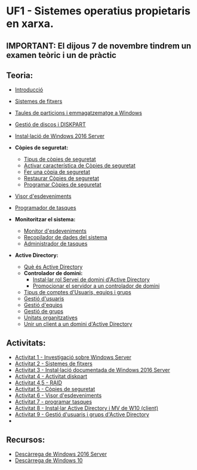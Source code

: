 # UF1 - Sistemes operatius propietaris en xarxa.

## IMPORTANT: El dijous 7 de novembre tindrem un examen teòric i un de pràctic

## Teoria:

- [Introducció](uf1_teoria_1.md)
- [Sistemes de fitxers](uf1_teoria_2.md)
- [Taules de particions i emmagatzematge a Windows](emmagatzematge.md)
- [Gestió de discos i DISKPART](discos.md)
- [Instal·lació de Windows 2016 Server](install_windows_2016_server.md)
- **Còpies de seguretat:**
  - [Tipus de còpies de seguretat](backups0.md)
  - [Activar característica de Còpies de seguretat](backups1.md)
  - [Fer una còpia de seguretat](backups2.md)
  - [Restaurar Còpies de seguretat](backups3.md)
  - [Programar Còpies de seguretat](backups4.md)
- [Visor d'esdeveniments](visor_esdeveniments.md)
- [Programador de tasques](tasques_programades.md)
- **Monitoritzar el sistema:**
  - [Monitor d'esdeveniments](monitor.md)
  - [Recopilador de dades del sistema](informes.md)
  - [Administrador de tasques](supervisio.md)

- **Active Directory:**
  - [Què és Active Directory](active_directory.md) 
  - **Controlador de domini:**
    - [Instal·lar rol Servei de domini d'Active Directory](instalar_domini.md)
    - [Promocionar el servidor a un controlador de domini](instalar_domini2.md)
  - [Tipus de comptes d'Usuaris, equips i grups](usuaris.md)
  - [Gestió d'usuaris](usuaris2.md)
  - [Gestió d'equips](equips.md)
  - [Gestió de grups](grups.md)
  - [Unitats organitzatives](unitats_organitzatives.md)
  - [Unir un client a un domini d'Active Directory](conectar_client_a_domini.md)
    
## Activitats:

- [Activitat 1 - Investigació sobre Windows Server](activitat1.md)
- [Activitat 2 - Sistemes de fitxers](activitat2.md)
- [Activitat 3 - Instal·lació documentada de Windows 2016 Server](activitat3.md)
- [Activitat 4 - Activitat diskpart](activitat4.md)
- [Activitat 4,5 - RAID](activitat45.md)
- [Activitat 5 - Còpies de seguretat](activitat5.md)
- [Activitat 6 - Visor d'esdeveniments](activitat6.md)
- [Activitat 7 - programar tasques](activitat7.md)
- [Activitat 8 - Instal·lar Active Directory i MV de W10 (client)](activitat8.md)
- [Activitat 9 - Gestió d'usuaris i grups d'Active Directory](activitat9.md)
-   
## Recursos:

- [Descàrrega de Windows 2016 Server](https://www.microsoft.com/es-es/evalcenter/download-windows-server-2016)
- [Descàrrega de Windows 10](https://drive.google.com/file/d/1Fmm4aiz2xfN981GhgGw3ecYg7eypQQbA/view?ts=671a0094)
